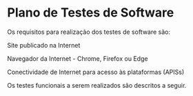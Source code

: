 # Plano de Testes de Software

Os requisitos para realização dos testes de software são:

Site publicado na Internet

Navegador da Internet - Chrome, Firefox ou Edge

Conectividade de Internet para acesso às plataformas (APISs)
 
Os testes funcionais a serem realizados são descritos a seguir.

